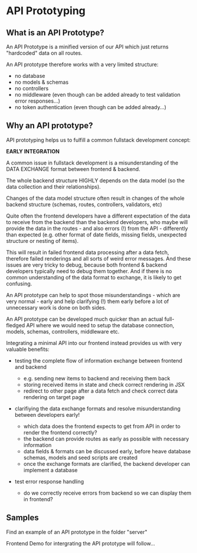 # API Prototyping

## What is an API Prototype?

An API Prototype is a minified version of our API which just returns "hardcoded" data on all routes.

An API prototype therefore works with a very limited structure:
- no database
- no models & schemas
- no controllers
- no middleware (even though can be added already to test validation error responses...)
- no token authentication (even though can be added already...)

## Why an API prototype?

API prototyping helps us to fulfill a common fullstack development concept:

<b>EARLY INTEGRATION</b>

A common issue in fullstack development is a misunderstanding of the DATA EXCHANGE format between frontend & backend.

The whole backend structure HIGHLY depends on the data model (so the data collection and their relationships). 

Changes of the data model structure often result in changes of the whole backend structure (schemas, routes, controllers, validators, etc)

Quite often the frontend developers have a different expectation of the data to receive from the backend than the backend developers, who maybe will provide the data in the routes - and also errors (!) from the API - differently than expected (e.g. other format of date fields, missing fields, unexpected structure or nesting of items). 

This will result in failed frontend data processing after a data fetch, therefore failed renderings and all sorts of weird error messages. And these issues are very tricky to debug, because both frontend & backend developers typically need to debug them together. And if there is no common understanding of the data format to exchange, it is likely to get confusing.

An API prototype can help to spot those misunderstandings - which are very normal - early and help clarifying (!) them early before a lot of unnecessary work is done on both sides.

An API prototype can be developed much quicker than an actual full-fledged API where we would need to setup the database connection, models, schemas, controllers, middleware etc.

Integrating a minimal API into our frontend instead provides us with very valuable benefits:

- testing the complete flow of information exchange between frontend and backend
  - e.g. sending new items to backend and receiving them back
  - storing received items in state and check correct rendering in JSX
  - redirect to other page after a data fetch and check correct data rendering on target page

- clarifiying the data exchange formats and resolve misunderstanding between developers early!
  - which data does the frontend expects to get from API in order to render the frontend correctly?
  - the backend can provide routes as early as possible with necessary information
  - data fields & formats can be discussed early, before heave database schemas, models and seed scripts are created
  - once the exchange formats are clarified, the backend developer can implement a database

- test error response handling
  - do we correctly receive errors from backend so we can display them in frontend?

## Samples

Find an example of an API prototype in the folder "server"

Frontend Demo for intergrating the API prototype will follow...
